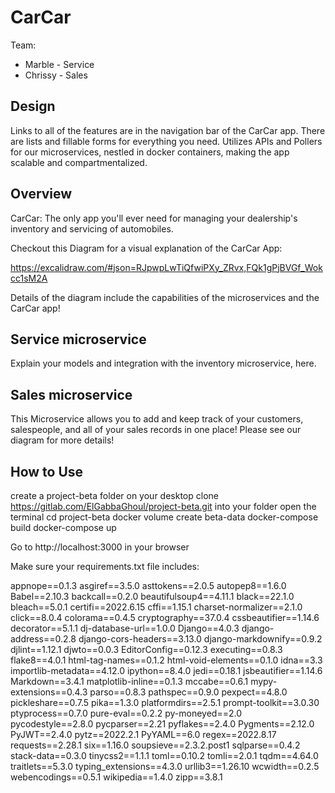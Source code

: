 # CarCar

Team:

* Marble - Service
* Chrissy - Sales

## Design
Links to all of the features are in the navigation bar of the CarCar app. There are lists and fillable forms for everything you need. Utilizes APIs and Pollers for our microservices, nestled in docker containers, making the app scalable and compartmentalized.
## Overview

CarCar: The only app you'll ever need for managing your dealership's inventory and servicing of automobiles.

Checkout this Diagram for a visual explanation of the CarCar App:

https://excalidraw.com/#json=RJpwpLwTiQfwiPXy_ZRvx,FQk1gPjBVGf_Wokcc1sM2A

Details of the diagram include the capabilities of the microservices and the CarCar app!

## Service microservice

Explain your models and integration with the inventory
microservice, here.

## Sales microservice
<!-- Explain your models and integration with the inventory
microservice, here. -->
This Microservice allows you to add and keep track of your customers, salespeople, and all of your sales records in one place! Please see our diagram for more details!

## How to Use
create a project-beta folder on your desktop
clone https://gitlab.com/ElGabbaGhoul/project-beta.git into your folder
open the terminal
cd project-beta
docker volume create beta-data
docker-compose build
docker-compose up

Go to http://localhost:3000 in your browser


Make sure your requirements.txt file includes:

appnope==0.1.3
asgiref==3.5.0
asttokens==2.0.5
autopep8==1.6.0
Babel==2.10.3
backcall==0.2.0
beautifulsoup4==4.11.1
black==22.1.0
bleach==5.0.1
certifi==2022.6.15
cffi==1.15.1
charset-normalizer==2.1.0
click==8.0.4
colorama==0.4.5
cryptography==37.0.4
cssbeautifier==1.14.6
decorator==5.1.1
dj-database-url==1.0.0
Django==4.0.3
django-address==0.2.8
django-cors-headers==3.13.0
django-markdownify==0.9.2
djlint==1.12.1
djwto==0.0.3
EditorConfig==0.12.3
executing==0.8.3
flake8==4.0.1
html-tag-names==0.1.2
html-void-elements==0.1.0
idna==3.3
importlib-metadata==4.12.0
ipython==8.4.0
jedi==0.18.1
jsbeautifier==1.14.6
Markdown==3.4.1
matplotlib-inline==0.1.3
mccabe==0.6.1
mypy-extensions==0.4.3
parso==0.8.3
pathspec==0.9.0
pexpect==4.8.0
pickleshare==0.7.5
pika==1.3.0
platformdirs==2.5.1
prompt-toolkit==3.0.30
ptyprocess==0.7.0
pure-eval==0.2.2
py-moneyed==2.0
pycodestyle==2.8.0
pycparser==2.21
pyflakes==2.4.0
Pygments==2.12.0
PyJWT==2.4.0
pytz==2022.2.1
PyYAML==6.0
regex==2022.8.17
requests==2.28.1
six==1.16.0
soupsieve==2.3.2.post1
sqlparse==0.4.2
stack-data==0.3.0
tinycss2==1.1.1
toml==0.10.2
tomli==2.0.1
tqdm==4.64.0
traitlets==5.3.0
typing_extensions==4.3.0
urllib3==1.26.10
wcwidth==0.2.5
webencodings==0.5.1
wikipedia==1.4.0
zipp==3.8.1

